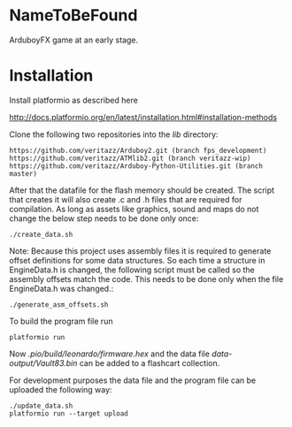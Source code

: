 # NameToBeFound

ArduboyFX game at an early stage.

# Installation

Install platformio as described here

http://docs.platformio.org/en/latest/installation.html#installation-methods

Clone the following two repositories into the *lib* directory:

```
https://github.com/veritazz/Arduboy2.git (branch fps_development)
https://github.com/veritazz/ATMlib2.git (branch veritazz-wip)
https://github.com/veritazz/Arduboy-Python-Utilities.git (branch master)
```

After that the datafile for the flash memory should be created. The script that creates it will
also create .c and .h files that are required for compilation. As long as assets like graphics,
sound and maps do not change the below step needs to be done only once:

```
./create_data.sh
```

Note: Because this project uses assembly files it is required to generate offset definitions for
some data structures. So each time a structure in EngineData.h is changed, the following script
must be called so the assembly offsets match the code. This needs to be done only when the file
EngineData.h was changed.:

```
./generate_asm_offsets.sh
```

To build the program file run

```
platformio run
```

Now *.pio/build/leonardo/firmware.hex*  and the data file *data-output/Vault83.bin* can be
added to a flashcart collection.

For development purposes the data file and the program file can be uploaded the following
way:

```
./update_data.sh
platformio run --target upload
```
